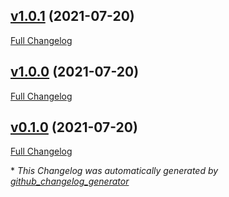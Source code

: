 

## [v1.0.1](https://github.com/devlooped/dotnet-stop/tree/v1.0.1) (2021-07-20)

[Full Changelog](https://github.com/devlooped/dotnet-stop/compare/v1.0.0...v1.0.1)

## [v1.0.0](https://github.com/devlooped/dotnet-stop/tree/v1.0.0) (2021-07-20)

[Full Changelog](https://github.com/devlooped/dotnet-stop/compare/v0.1.0...v1.0.0)

## [v0.1.0](https://github.com/devlooped/dotnet-stop/tree/v0.1.0) (2021-07-20)

[Full Changelog](https://github.com/devlooped/dotnet-stop/compare/76f763e690078a4ecd80fd482a7636fae3d68c36...v0.1.0)



\* *This Changelog was automatically generated by [github_changelog_generator](https://github.com/github-changelog-generator/github-changelog-generator)*
